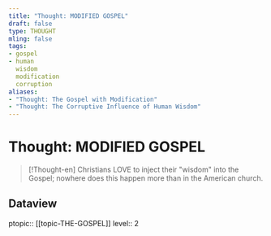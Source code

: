 ```yaml
---
title: "Thought: MODIFIED GOSPEL"
draft: false
type: THOUGHT
mling: false
tags:
- gospel
- human
  wisdom
  modification
  corruption
aliases:
- "Thought: The Gospel with Modification"
- "Thought: The Corruptive Influence of Human Wisdom"
---
```

# Thought: MODIFIED GOSPEL
> [!Thought-en]
> Christians LOVE to inject their "wisdom" into the Gospel; nowhere does this happen more than in the American church.

## Dataview
ptopic:: [[topic-THE-GOSPEL]]
level:: 2
